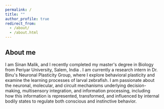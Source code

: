 ```yaml
---
permalink: /
title: ""
author_profile: true
redirect_from: 
  - /about/
  - /about.html
---
```

About me
------
I am Sinan Malik, and I recently completed my master's degree in Biology from Periyar University, Salem, India . I am currently a research intern in Dr. Binu's Neuronal Plasticity Group, where I explore behavioral plasticity and examine the learning processes of larval zebrafish. I am passionate about the neuronal, molecular, and circuit mechanisms underlying decision-making, multisensory integration, and information processing, including how this information is represented, transformed, and influenced by internal bodily states to regulate both conscious and instinctive behavior.

